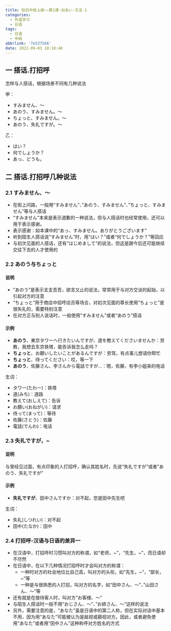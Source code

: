 ```yaml
---
title: 标日中级上册——第1课-出会い-文法-1
categories:
  - 外语学习
  - 日语
tags:
  - 日语
  - 中级
abbrlink: '7e537566'
date: 2022-09-03 18:18:48
---
```

## 一 搭话.打招呼

怎样与人搭话，根据场景不同有几种说法

甲：

* すみません、～
* あのう、すみません。～
* ちょっと、すみません。～
* あのう、失礼ですが。～

乙：

* はい？
* 何でしょうか？
* あっ、どうも。

<!--more-->

## 二  搭话.打招呼几种说法

### 2.1 すみません、～

* 在街上问路，一般用“すみません”、”あのう、すみません”、”ちょっと、すみません”等与人搭话
* “すみません”本来是表示道歉的一种说法，但与人搭话时也经常使用，还可以用于表示感谢。
* 表示感谢：如本课中的“あっ、すみません。ありがとうございます”
* 听到陌生人搭话说“すみません”时，用“はい？”或者“何でしょうか？”等回应
* 与初次见面的人搭话，还有“はじめまして”的说法，但这是跟今后还可能继续交往下去的人才使用的

### 2.2 あのう与ちょっと

#### 说明

* ”あのう”是表示支支吾吾，欲言又止的说法，常常用于与对方交谈的起始，以引起对方的注意
* “ちょっと”用于商店中招呼店员等场合，对初次见面的尊长使用“ちょっと”是很失礼的，需要特别注意
* 在对方正与别人说话时，一般使用“すみません”或者“あのう”搭话

#### 示例

* **あのう**、東京タワーへ行きたいんですが、道を教えてくださいませんか：劳教，我想去东京铁塔，能告诉我怎么走吗？
* **ちょっと**、お願いしたいことがあるんですが：劳驾，有点事儿想请你帮忙
* **ちょっと**、待ってください：哎，等一下
* **あのう**、佐藤さん、李さんから電話ですが…：嗯，佐藤，有李小姐来的电话

生词：

* タワー(たわー)：铁塔
* 道(みち)：道路
* 教えて(おしえて)：告诉
* お願い(おねがい)：请求
* 待って(まって)：等待
* 佐藤(さとう)：佐藤
* 電話(でんわ)：电话

### 2.3 失礼ですが，~

#### 说明

与曾经见过面，有点印象的人打招呼，确认其姓名时，先说“失礼ですが”或者”あのう、失礼ですが”

#### 示例

* **失礼ですが**、田中さんですか：对不起，您是田中先生吧

生词：

* 失礼(しつれい)：对不起
* 田中(たなか)：田中

### 2.4 打招呼-汉语与日语的差异一

* 在汉语中，打招呼时习惯叫对方的称谓，如“老师，~”，“先生，~”，而日语却不尽然
* 在日语中，在以下几种情况打招呼时才会叫对方的称谓：
  - 一种时对方的社会地位比自己高，叫对方的头衔，如“先生，~”，“部长，~”等
  - 一种是与很熟悉的人打招，叫对方的名字，如“田中さん、～”、”山田さん、～”等
* 还有就是在接待客人时，叫对方“お客様、～”
* 与陌生人搭话时一般不用“おじさん、～”、”お姉さん、～”这样的说法
* 另外，需要注意的是，“あなた”虽是日语中的第二人称，但在实际对话中基本不用，因为用“あなた”可能被认为是敌视或藐视对方。因此，或者避免使用“あなた”或者用“田中さん”这种称呼对方姓名的方式
